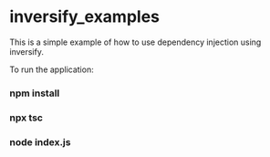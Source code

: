 # inversify_examples
This is a simple example of how to use dependency injection using inversify.

To run the application:
### npm install
### npx tsc
### node index.js
